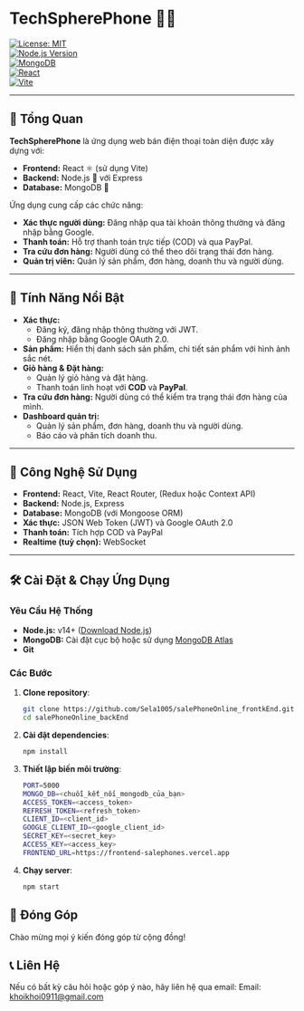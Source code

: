 # TechSpherePhone 📱✨

[![License: MIT](https://img.shields.io/badge/License-MIT-yellow.svg)](LICENSE)  
[![Node.js Version](https://img.shields.io/badge/Node.js-v14%2B-blue.svg)](https://nodejs.org/)  
[![MongoDB](https://img.shields.io/badge/MongoDB-v4.2-green.svg)](https://www.mongodb.com/)  
[![React](https://img.shields.io/badge/React-18-blue.svg)](https://reactjs.org/)  
[![Vite](https://img.shields.io/badge/Vite-4.0-ffb13b.svg)](https://vitejs.dev/)

---

## 🌟 Tổng Quan

**TechSpherePhone** là ứng dụng web bán điện thoại toàn diện được xây dựng với:
- **Frontend:** React ⚛️ (sử dụng Vite)
- **Backend:** Node.js 🚀 với Express
- **Database:** MongoDB 🍃

Ứng dụng cung cấp các chức năng:
- **Xác thực người dùng:** Đăng nhập qua tài khoản thông thường và đăng nhập bằng Google.
- **Thanh toán:** Hỗ trợ thanh toán trực tiếp (COD) và qua PayPal.
- **Tra cứu đơn hàng:** Người dùng có thể theo dõi trạng thái đơn hàng.
- **Quản trị viên:** Quản lý sản phẩm, đơn hàng, doanh thu và người dùng.

---

## 🚀 Tính Năng Nổi Bật

- **Xác thực:** 
  - Đăng ký, đăng nhập thông thường với JWT.
  - Đăng nhập bằng Google OAuth 2.0.
- **Sản phẩm:** Hiển thị danh sách sản phẩm, chi tiết sản phẩm với hình ảnh sắc nét.
- **Giỏ hàng & Đặt hàng:** 
  - Quản lý giỏ hàng và đặt hàng.
  - Thanh toán linh hoạt với **COD** và **PayPal**.
- **Tra cứu đơn hàng:** Người dùng có thể kiểm tra trạng thái đơn hàng của mình.
- **Dashboard quản trị:** 
  - Quản lý sản phẩm, đơn hàng, doanh thu và người dùng.
  - Báo cáo và phân tích doanh thu.

---

## 🔧 Công Nghệ Sử Dụng

- **Frontend:** React, Vite, React Router, (Redux hoặc Context API)
- **Backend:** Node.js, Express
- **Database:** MongoDB (với Mongoose ORM)
- **Xác thực:** JSON Web Token (JWT) và Google OAuth 2.0
- **Thanh toán:** Tích hợp COD và PayPal
- **Realtime (tuỳ chọn):** WebSocket

---

## 🛠️ Cài Đặt & Chạy Ứng Dụng

### Yêu Cầu Hệ Thống

- **Node.js:** v14+ ([Download Node.js](https://nodejs.org/))
- **MongoDB:** Cài đặt cục bộ hoặc sử dụng [MongoDB Atlas](https://www.mongodb.com/cloud/atlas)
- **Git**

### Các Bước

1. **Clone repository**:
   ```bash
   git clone https://github.com/Sela1005/salePhoneOnline_frontkEnd.git
   cd salePhoneOnline_backEnd
2. **Cài đặt dependencies**:
    ```bash
   npm install
3. **Thiết lập biến môi trường**:
    ```bash
    PORT=5000
    MONGO_DB=<chuỗi_kết_nối_mongodb_của_bạn>
    ACCESS_TOKEN=<access_token>
    REFRESH_TOKEN=<refresh_token>
    CLIENT_ID=<client_id>
    GOOGLE_CLIENT_ID=<google_client_id>
    SECRET_KEY=<secret_key>
    ACCESS_KEY=<access_key>
    FRONTEND_URL=https://frontend-salephones.vercel.app
4. **Chạy server**:
    ```bash
    npm start


## 🤝 Đóng Góp
Chào mừng mọi ý kiến đóng góp từ cộng đồng!

## 📞 Liên Hệ
Nếu có bất kỳ câu hỏi hoặc góp ý nào, hãy liên hệ qua email:
Email: khoikhoi0911@gmail.com
 
